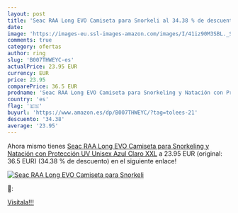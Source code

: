 ```yaml
---
layout: post
title: 'Seac RAA Long EVO Camiseta para Snorkeli al 34.38 % de descuento'
date: 
image: 'https://images-eu.ssl-images-amazon.com/images/I/41iz90M3SBL._SL200_.jpg'
comments: true
category: ofertas
author: ring
slug: 'B007THWEYC-es'
actualPrice: 23.95 EUR
currency: EUR
price: 23.95
comparePrice: 36.5 EUR
prodname: 'Seac RAA Long EVO Camiseta para Snorkeling y Natación con Protección UV  Unisex  Azul Claro  XXL'
country: 'es'
flag: '🇪🇸'
buyurl: 'https://www.amazon.es/dp/B007THWEYC/?tag=tolees-21'
descuento: '34.38'
average: '23.95'
---
```


Ahora mismo tienes [Seac RAA Long EVO Camiseta para Snorkeling y Natación con Protección UV  Unisex  Azul Claro  XXL](https://www.amazon.es/dp/B007THWEYC/?tag=tolees-21) a 23.95 EUR (original: 36.5 EUR) (34.38 %  de descuento) en el siguiente enlace!

[![Seac RAA Long EVO Camiseta para Snorkeli](https://images-eu.ssl-images-amazon.com/images/I/41iz90M3SBL._SL200_.jpg)](https://www.amazon.es/dp/B007THWEYC/?tag=tolees-21)

🔎:


[Visítala!!!](https://www.amazon.es/dp/B007THWEYC/?tag=tolees-21)
